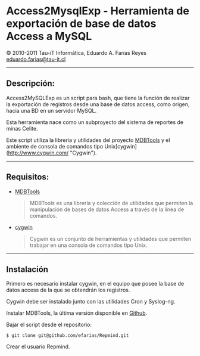 Access2MysqlExp - Herramienta de exportación de base de datos Access a MySQL
==================================

&copy; 2010-2011 Tau-iT Informática, Eduardo A. Farías Reyes <eduardo.farias@tau-it.cl>

--------------------------------------------------------

Descripción:
------------

Access2MySQLExp es un script para bash, que tiene la función de realizar la exportación de registros desde una base de datos access, como origen, hacia una BD en un servidor MySQL.

Esta herramienta nace como un subproyecto del sistema de reportes de minas Celite.

Este script utiliza la librería y utilidades del proyecto [MDBTools](http://mdbtools.sourceforge.net/ "MDBTools") y el ambiente de consola de comandos tipo Unix[cygwin] (http://www.cygwin.com/ "Cygwin").

--------------------------------------------------------

Requisitos:
-----------

* [MDBTools](http://mdbtools.sourceforge.net/ "MDBTools") 
	>MDBTools es una librería y colección de utilidades que permiten la manipulación
	>de bases de datos Access a través de la línea de comandos.
	>
* [cygwin](http://www.cygwin.com/ "Cygwin")
	>Cygwin es un conjunto de herramientas y utilidades que permiten trabajar en una consola de comandos tipo Unix.
	>
	>

 ---------------------------------------------------------

Instalación
-----------

Primero es necesario instalar cygwin, en el equipo que posee la base de datos access de la que se obtendrán los registros.

Cygwin debe ser instalado junto con las utilidades Cron y Syslog-ng.

Instalar MDBTools, la última versión disponible en [Github](http://www.github.com).

Bajar el script desde el repositorio:

	$ git clone git@github.com/efarias/Repmind.git

Crear el usuario Repmind.
